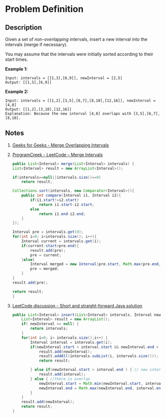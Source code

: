 # Problem Definition

## Description

Given a set of *non-overlapping* intervals, insert a new interval into the intervals (merge if necessary).

You may assume that the intervals were initially sorted according to their start times.

**Example 1:**

```plaintext
Input: intervals = [[1,3],[6,9]], newInterval = [2,5]
Output: [[1,5],[6,9]]
```

**Example 2:**

```plaintext
Input: intervals = [[1,2],[3,5],[6,7],[8,10],[12,16]], newInterval = [4,8]
Output: [[1,2],[3,10],[12,16]]
Explanation: Because the new interval [4,8] overlaps with [3,5],[6,7],[8,10].
```

## Notes

1. [Geeks for Geeks - Merge Overlapping Intervals](https://www.geeksforgeeks.org/merging-intervals/)
1. [ProgramCreek - LeetCode – Merge Intervals](https://www.programcreek.com/2012/12/leetcode-merge-intervals/)

    ```java
    public List<Interval> merge(List<Interval> intervals) {
    List<Interval> result = new ArrayList<Interval>();

    if(intervals==null||intervals.size()==0)
        return result;

    Collections.sort(intervals, new Comparator<Interval>(){
        public int compare(Interval i1, Interval i2){
            if(i1.start!=i2.start)
                return i1.start-i2.start;
            else
                return i1.end-i2.end;
        }
    });

    Interval pre = intervals.get(0);
    for(int i=0; i<intervals.size(); i++){
        Interval current = intervals.get(i);
        if(current.start>pre.end){
            result.add(pre);
            pre = current;
        }else{
            Interval merged = new Interval(pre.start, Math.max(pre.end, current.end));
            pre = merged;
        }
    }
    result.add(pre);

    return result;
    }
    ```

1. [LeetCode discussion - Short and straight-forward Java solution](https://leetcode.com/problems/insert-interval/discuss/21602/Short-and-straight-forward-Java-solution)

    ```java
    public List<Interval> insert(List<Interval> intervals, Interval newInterval) {
        List<Interval> result = new ArrayList();
        if( newInterval == null) {
            return intervals;
        }
        for(int i=0; i< intervals.size();i++) {
            Interval interval = intervals.get(i);
            if(newInterval.start < interval.start && newInterval.end < interval.start) { //There is no overlap
                result.add(newInterval);
                result.addAll(intervals.subList(i, intervals.size()));
                return result;

            } else if(newInterval.start > interval.end ) { // new interval does not overlap with interval in the list
                result.add(interval);
            } else { //there is overlap
                newInterval.start = Math.min(newInterval.start, interval.start);
                newInterval.end = Math.max(newInterval.end, interval.end);
            }
        }
        result.add(newInterval);
        return result;
    }
    ```